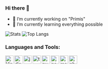 ### Hi there 👋
- 🔭 I’m currently working on "Primis"
- 🌱 I’m currently learning everything possible

![Stats](https://github-readme-stats.vercel.app/api?username=Gary-dev47&title_color=246bce&text_color=ffffff&bg_color=000000&include_all_commits=true&hide_border=true&hide_title=true)
![Top Langs](https://github-readme-stats.vercel.app/api/top-langs/?username=Gary-dev47&layout=compact&title_color=246bce&text_color=ffffff&bg_color=000000&hide_border=true)

### Languages and Tools:

<img align="left" alt="Visual Studio Code" width="26px" src="https://i.imgur.com/LwSdAlE.png" />
<img align="left" alt="discord.js" width="26px" src="https://i.imgur.com/SI1DZf3.png" />
<img align="left" alt="js" width="26px" src="https://i.imgur.com/3u1wzwE.png" />
<img align="left" alt="ts" width="26px" src="https://i.imgur.com/vSgFULR.png" />
<img align="left" alt="py" width="26px" src="https://i.imgur.com/4pIzF9V.png" />
<img align="left" alt="node.js" width="26px" src="https://i.imgur.com/tYLFZBh.png" />
<img align="left" alt="mongodb" width="26px" src="https://devicons.github.io/devicon/devicon.git/icons/mongodb/mongodb-original-wordmark.svg" />
<img align="left" alt="photoshop" width="26px" src="https://i.imgur.com/OC1RcS5.jpg" /> <br />
